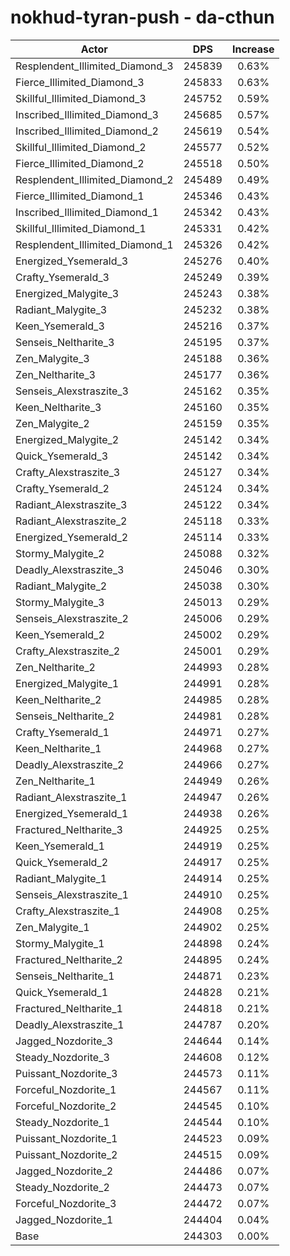 # nokhud-tyran-push - da-cthun
| Actor | DPS | Increase |
|---|:---:|:---:|
|Resplendent_Illimited_Diamond_3|245839|0.63%|
|Fierce_Illimited_Diamond_3|245833|0.63%|
|Skillful_Illimited_Diamond_3|245752|0.59%|
|Inscribed_Illimited_Diamond_3|245685|0.57%|
|Inscribed_Illimited_Diamond_2|245619|0.54%|
|Skillful_Illimited_Diamond_2|245577|0.52%|
|Fierce_Illimited_Diamond_2|245518|0.50%|
|Resplendent_Illimited_Diamond_2|245489|0.49%|
|Fierce_Illimited_Diamond_1|245346|0.43%|
|Inscribed_Illimited_Diamond_1|245342|0.43%|
|Skillful_Illimited_Diamond_1|245331|0.42%|
|Resplendent_Illimited_Diamond_1|245326|0.42%|
|Energized_Ysemerald_3|245276|0.40%|
|Crafty_Ysemerald_3|245249|0.39%|
|Energized_Malygite_3|245243|0.38%|
|Radiant_Malygite_3|245232|0.38%|
|Keen_Ysemerald_3|245216|0.37%|
|Senseis_Neltharite_3|245195|0.37%|
|Zen_Malygite_3|245188|0.36%|
|Zen_Neltharite_3|245177|0.36%|
|Senseis_Alexstraszite_3|245162|0.35%|
|Keen_Neltharite_3|245160|0.35%|
|Zen_Malygite_2|245159|0.35%|
|Energized_Malygite_2|245142|0.34%|
|Quick_Ysemerald_3|245142|0.34%|
|Crafty_Alexstraszite_3|245127|0.34%|
|Crafty_Ysemerald_2|245124|0.34%|
|Radiant_Alexstraszite_3|245122|0.34%|
|Radiant_Alexstraszite_2|245118|0.33%|
|Energized_Ysemerald_2|245114|0.33%|
|Stormy_Malygite_2|245088|0.32%|
|Deadly_Alexstraszite_3|245046|0.30%|
|Radiant_Malygite_2|245038|0.30%|
|Stormy_Malygite_3|245013|0.29%|
|Senseis_Alexstraszite_2|245006|0.29%|
|Keen_Ysemerald_2|245002|0.29%|
|Crafty_Alexstraszite_2|245001|0.29%|
|Zen_Neltharite_2|244993|0.28%|
|Energized_Malygite_1|244991|0.28%|
|Keen_Neltharite_2|244985|0.28%|
|Senseis_Neltharite_2|244981|0.28%|
|Crafty_Ysemerald_1|244971|0.27%|
|Keen_Neltharite_1|244968|0.27%|
|Deadly_Alexstraszite_2|244966|0.27%|
|Zen_Neltharite_1|244949|0.26%|
|Radiant_Alexstraszite_1|244947|0.26%|
|Energized_Ysemerald_1|244938|0.26%|
|Fractured_Neltharite_3|244925|0.25%|
|Keen_Ysemerald_1|244919|0.25%|
|Quick_Ysemerald_2|244917|0.25%|
|Radiant_Malygite_1|244914|0.25%|
|Senseis_Alexstraszite_1|244910|0.25%|
|Crafty_Alexstraszite_1|244908|0.25%|
|Zen_Malygite_1|244902|0.25%|
|Stormy_Malygite_1|244898|0.24%|
|Fractured_Neltharite_2|244895|0.24%|
|Senseis_Neltharite_1|244871|0.23%|
|Quick_Ysemerald_1|244828|0.21%|
|Fractured_Neltharite_1|244818|0.21%|
|Deadly_Alexstraszite_1|244787|0.20%|
|Jagged_Nozdorite_3|244644|0.14%|
|Steady_Nozdorite_3|244608|0.12%|
|Puissant_Nozdorite_3|244573|0.11%|
|Forceful_Nozdorite_1|244567|0.11%|
|Forceful_Nozdorite_2|244545|0.10%|
|Steady_Nozdorite_1|244544|0.10%|
|Puissant_Nozdorite_1|244523|0.09%|
|Puissant_Nozdorite_2|244515|0.09%|
|Jagged_Nozdorite_2|244486|0.07%|
|Steady_Nozdorite_2|244473|0.07%|
|Forceful_Nozdorite_3|244472|0.07%|
|Jagged_Nozdorite_1|244404|0.04%|
|Base|244303|0.00%|
